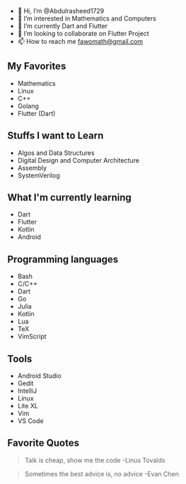 - 👋 Hi, I’m @Abdulrasheed1729
- 👀 I’m interested in Mathematics and Computers
- 🌱 I’m currently Dart and Flutter
- 💞️ I’m looking to collaborate on Flutter Project
- 📫 How to reach me fawomath@gmail.com
## My Favorites
* Mathematics
* Linux
* C++
* Golang
* Flutter (Dart)

## Stuffs I want to Learn
* Algos and Data Structures
* Digital Design and Computer Architecture
* Assembly
* SystemVerilog


## What I'm currently learning
* Dart
* Flutter 
* Kotlin
* Android

## Programming languages
* Bash
* C/C++
* Dart
* Go
* Julia
* Kotlin
* Lua
* TeX
* VimScript

## Tools
* Android Studio
* Gedit
* IntelliJ
* Linux
* Lite XL
* Vim
* VS Code


## Favorite Quotes

> Talk is cheap, show me the code -Linus Tovalds

> Sometimes the best advice is, no advice -Evan Chen






<!---
Abdulrasheed1729/Abdulrasheed1729 is a ✨ special ✨ repository because its `README.md` (this file) appears on your GitHub profile.
You can click the Preview link to take a look at your changes.
--->
